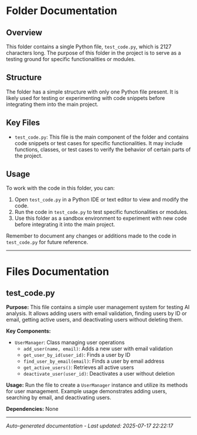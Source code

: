 # Folder Documentation

## Overview
This folder contains a single Python file, `test_code.py`, which is 2127 characters long. The purpose of this folder in the project is to serve as a testing ground for specific functionalities or modules.

## Structure
The folder has a simple structure with only one Python file present. It is likely used for testing or experimenting with code snippets before integrating them into the main project.

## Key Files
- `test_code.py`: This file is the main component of the folder and contains code snippets or test cases for specific functionalities. It may include functions, classes, or test cases to verify the behavior of certain parts of the project.

## Usage
To work with the code in this folder, you can:
1. Open `test_code.py` in a Python IDE or text editor to view and modify the code.
2. Run the code in `test_code.py` to test specific functionalities or modules.
3. Use this folder as a sandbox environment to experiment with new code before integrating it into the main project.

Remember to document any changes or additions made to the code in `test_code.py` for future reference.

---

# Files Documentation

## test_code.py

**Purpose:** This file contains a simple user management system for testing AI analysis. It allows adding users with email validation, finding users by ID or email, getting active users, and deactivating users without deleting them.

**Key Components:**
- `UserManager`: Class managing user operations
  - `add_user(name, email)`: Adds a new user with email validation
  - `get_user_by_id(user_id)`: Finds a user by ID
  - `find_user_by_email(email)`: Finds a user by email address
  - `get_active_users()`: Retrieves all active users
  - `deactivate_user(user_id)`: Deactivates a user without deletion

**Usage:** Run the file to create a `UserManager` instance and utilize its methods for user management. Example usage demonstrates adding users, searching by email, and deactivating users.

**Dependencies:** None

---
*Auto-generated documentation - Last updated: 2025-07-17 22:22:17*
